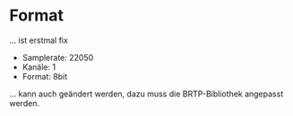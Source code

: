 # Format

... ist erstmal fix

* Samplerate: 22050
* Kanäle: 1
* Format: 8bit

... kann auch geändert werden, dazu muss die BRTP-Bibliothek angepasst werden.
